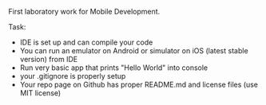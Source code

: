 First laboratory work for Mobile Development.

Task:
- IDE is set up and can compile your code 
- You can run an emulator on Android or simulator on iOS (latest stable version) from IDE 
- Run very basic app that prints "Hello World" into console 
- your .gitignore is properly setup 
- Your repo page on Github has proper README.md and license files (use MIT license)